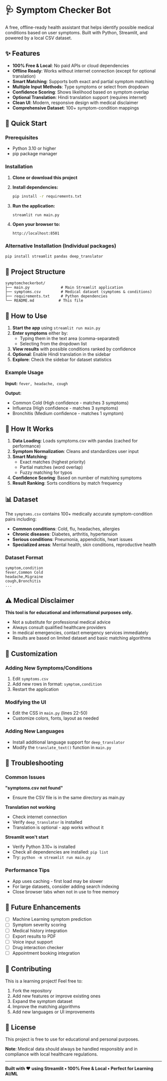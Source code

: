 # 🩺 Symptom Checker Bot

A free, offline-ready health assistant that helps identify possible medical conditions based on user symptoms. Built with Python, Streamlit, and powered by a local CSV dataset.

## ✨ Features

- **100% Free & Local**: No paid APIs or cloud dependencies
- **Offline Ready**: Works without internet connection (except for optional translation)
- **Smart Matching**: Supports both exact and partial symptom matching
- **Multiple Input Methods**: Type symptoms or select from dropdown
- **Confidence Scoring**: Shows likelihood based on symptom overlap
- **Optional Translation**: Hindi translation support (requires internet)
- **Clean UI**: Modern, responsive design with medical disclaimer
- **Comprehensive Dataset**: 100+ symptom-condition mappings

## 🚀 Quick Start

### Prerequisites
- Python 3.10 or higher
- pip package manager

### Installation

1. **Clone or download this project**
2. **Install dependencies:**
   ```bash
   pip install -r requirements.txt
   ```

3. **Run the application:**
   ```bash
   streamlit run main.py
   ```

4. **Open your browser to:**
   ```
   http://localhost:8501
   ```

### Alternative Installation (Individual packages)
```bash
pip install streamlit pandas deep_translator
```

## 📁 Project Structure

```
symptomcheckerbot/
├── main.py              # Main Streamlit application
├── symptoms.csv         # Medical dataset (symptoms & conditions)
├── requirements.txt     # Python dependencies
└── README.md           # This file
```

## 🎯 How to Use

1. **Start the app** using `streamlit run main.py`
2. **Enter symptoms** either by:
   - Typing them in the text area (comma-separated)
   - Selecting from the dropdown list
3. **View results** with possible conditions ranked by confidence
4. **Optional**: Enable Hindi translation in the sidebar
5. **Explore**: Check the sidebar for dataset statistics

### Example Usage

**Input:** `fever, headache, cough`

**Output:** 
- Common Cold (High confidence - matches 3 symptoms)
- Influenza (High confidence - matches 3 symptoms)  
- Bronchitis (Medium confidence - matches 1 symptom)

## 🧠 How It Works

1. **Data Loading**: Loads symptoms.csv with pandas (cached for performance)
2. **Symptom Normalization**: Cleans and standardizes user input
3. **Smart Matching**: 
   - Exact matches (highest priority)
   - Partial matches (word overlap)
   - Fuzzy matching for typos
4. **Confidence Scoring**: Based on number of matching symptoms
5. **Result Ranking**: Sorts conditions by match frequency

## 📊 Dataset

The `symptoms.csv` contains 100+ medically accurate symptom-condition pairs including:

- **Common conditions**: Cold, flu, headaches, allergies
- **Chronic diseases**: Diabetes, arthritis, hypertension  
- **Serious conditions**: Pneumonia, appendicitis, heart issues
- **Specialized areas**: Mental health, skin conditions, reproductive health

### Dataset Format
```csv
symptom,condition
fever,Common Cold
headache,Migraine
cough,Bronchitis
...
```

## ⚠️ Medical Disclaimer

**This tool is for educational and informational purposes only.** 

- Not a substitute for professional medical advice
- Always consult qualified healthcare providers
- In medical emergencies, contact emergency services immediately
- Results are based on limited dataset and basic matching algorithms

## 🔧 Customization

### Adding New Symptoms/Conditions
1. Edit `symptoms.csv`
2. Add new rows in format: `symptom,condition`
3. Restart the application

### Modifying the UI
- Edit the CSS in `main.py` (lines 22-50)
- Customize colors, fonts, layout as needed

### Adding New Languages
- Install additional language support for `deep_translator`
- Modify the `translate_text()` function in `main.py`

## 🐛 Troubleshooting

### Common Issues

**"symptoms.csv not found"**
- Ensure the CSV file is in the same directory as main.py

**Translation not working**
- Check internet connection
- Verify `deep_translator` is installed
- Translation is optional - app works without it

**Streamlit won't start**
- Verify Python 3.10+ is installed
- Check all dependencies are installed: `pip list`
- Try: `python -m streamlit run main.py`

### Performance Tips

- App uses caching - first load may be slower
- For large datasets, consider adding search indexing
- Close browser tabs when not in use to free memory

## 🚀 Future Enhancements

- [ ] Machine Learning symptom prediction
- [ ] Symptom severity scoring
- [ ] Medical history integration
- [ ] Export results to PDF
- [ ] Voice input support
- [ ] Drug interaction checker
- [ ] Appointment booking integration

## 🤝 Contributing

This is a learning project! Feel free to:

1. Fork the repository
2. Add new features or improve existing ones
3. Expand the symptom dataset
4. Improve the matching algorithms
5. Add new languages or UI improvements

## 📄 License

This project is free to use for educational and personal purposes. 

**Note**: Medical data should always be handled responsibly and in compliance with local healthcare regulations.

---

**Built with ❤️ using Streamlit • 100% Free & Local • Perfect for Learning AI/ML** 